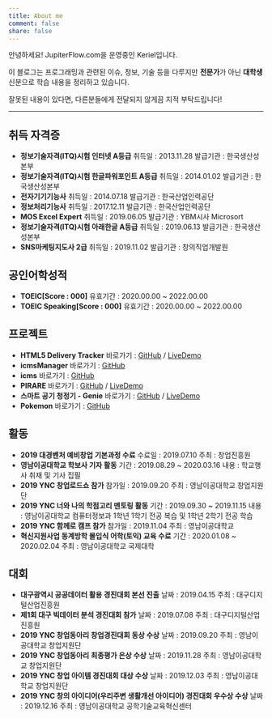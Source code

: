 ```yaml
---
title: About me
comment: false
share: false
---
```

안녕하세요! JupiterFlow.com을 운영중인 Keriel입니다.

이 블로그는 프로그래밍과 관련된 이슈, 정보, 기술 등을 다루지만 **전문가**가 아닌 **대학생** 신분으로 학습 내용을 정리하고 있습니다.

잘못된 내용이 있다면, 다른분들에게 전달되지 않게끔 지적 부탁드립니다!
***
## 취득 자격증
* **정보기술자격(ITQ)시험 인터넷 A등급**
 취득일 : 2013.11.28
 발급기관 : 한국생산성본부
* **정보기술자격(ITQ)시험 한글파워포인트 A등급**
 취득일 : 2014.01.02
 발급기관 : 한국생산성본부
* **전자기기기능사**
 취득일 : 2014.07.18
 발급기관 : 한국산업인력공단
* **정보처리기능사**
 취득일 : 2017.12.11
 발급기관 : 한국산업인력공단
* **MOS Excel Expert**
 취득일 : 2019.06.05
 발급기관 : YBM시사 Microsort
* **정보기술자격(ITQ)시험 아래한글 A등급**
 취득일 : 2019.06.13
 발급기관 : 한국생산성본부
* **SNS마케팅지도사 2급**
 취득일 : 2019.11.02
 발급기관 : 창의직업개발원

## 공인어학성적
* **TOEIC[Score : 000]**
 유효기간 : 2020.00.00 ~ 2022.00.00
* **TOEIC Speaking[Score : 000]**
 유효기간 : 2020.00.00 ~ 2022.00.00
 
## 프로젝트
* **HTML5 Delivery Tracker**
 바로가기 : [GitHub](https://github.com/JupiterFlow/html5_ync_delivery-tracker) / [LiveDemo](https://delivery.jupiterflow.com/)
* **icmsManager**
 바로가기 : [GitHub](https://github.com/JupiterFlow/icmsManager)
* **icms**
 바로가기 : [GitHub](https://github.com/JupiterFlow/icms)
* **PIRARE**
 바로가기 : [GitHub](https://github.com/JupiterFlow/pirare) / [LiveDemo](https://pirare.jupiterflow.com/)
* **스마트 공기 청정기 - Genie**
 바로가기 : [GitHub](https://github.com/JupiterFlow/nodeMCU_air-purifier) / [LiveDemo](https://genie.jupiterflow.com/)
* **Pokemon**
 바로가기 : [GitHub](https://github.com/JupiterFlow/pokemon)

## 활동
* **2019 대경벤처 예비창업 기본과정 수료**
 수료일 : 2019.07.10
 주최 : 창업진흥원
* **영남이공대학교 학보사 기자 활동**
 기간 : 2019.08.29 ~ 2020.03.16
 내용 : 학교행사 취재 및 기사 집필
* **2019 YNC 창업로드쇼 참가**
 참가일 : 2019.09.20
 주최 : 영남이공대학교 창업지원단
* **2019 YNC 너와 나의 학점고리 멘토링 활동**
 기간 : 2019.09.30 ~ 2019.11.15
 내용 : 영남이공대학교 컴퓨터정보과 1학년 1학기 전공 복습 및 1학년 2학기 전공 학습
* **2019 YNC 함께로 캠프 참가**
 참가일 : 2019.11.04
 주최 : 영남이공대학교
* **혁신지원사업 동계방학 몰입식 어학(토익) 교육 수료**
 기간 : 2020.01.08 ~ 2020.02.04
 주최 : 영남이공대학교 국제대학

## 대회
* **대구광역시 공공데이터 활용 경진대회 본선 진출**
 날짜 : 2019.04.15
 주최 : 대구디지털산업진흥원
* **제1회 대구 빅데이터 분석 경진대회 참가**
 날짜 : 2019.07.08
 주최 : 대구디지털산업진흥원
* **2019 YNC 창업동아리 창업경진대회 동상 수상**
 날짜 : 2019.09.20
 주최 : 영남이공대학교 창업지원단
* **2019 YNC 창업동아리 최종평가 은상 수상**
 날짜 : 2019.11.28
 주최 : 영남이공대학교 창업지원단
* **2019 YNC 창업 아이템 경진대회 대상 수상**
 날짜 : 2019.12.03
 주최 : 영남이공대학교 창업지원단
* **2019 YNC 창의 아이디어(우리주변 생활개선 아이디어) 경진대회 우수상 수상**
 날짜 : 2019.12.16
 주최 : 영남이공대학교 공학기술교육혁신센터
